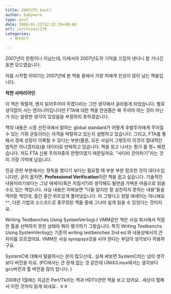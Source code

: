 ```yaml
---
title: 2007년의 best?
author: babyworm
type: post
date: 2008-01-22T12:22:39+00:00
url: /archives/374
categories:
  - 책이야기

---
```

2007년이 한참이나 지났는데, 이제서야 2007년도의 기억을 끄집어 낸다니 참 기나긴 동면 모드였습니다.

  


처음 시작할 이야기는 2007년에 본 책들 중에서 가장 저에게 인상이 많이 남는 책들입니다.

  


**착한 사마리아인**

  


이 책은 뭐랄까, 왠지 읽어주어야 하겠다라는 그런 생각에서 골라들게 되었습니다. 별로 생각없이 사는 엔지니어입니다만 FTA에 대한 책을 한권쯤은 봐 주어야 하는 것이 아닌가 라는 알량한 생각이 있었음을 부정하지 못하겠습니다.

  


책의 내용은 시종 선진국에서 말하는 global standard가 어떻게 후발주자에게 주어질 수 있는 기회 균등이라는 자격을 박탈하고 있는지 설명하고 있습니다. 그리고, FTA를 통해서 경제 성장이 이룩될 수 있다는 부분(물론, 모든 사실이 그렇듯이 이것이 절대적인 법칙은 아니겠지요)을 데이터로 반박하고 있습니다. 책을 읽고 나서는 뭔가 좀 멍~ 해졌습니다. 저도 FTA 신봉 주의자중의 한명이였기 때문일까요. &#8220;사다리 걷어차기&#8221;라는 것이 가장 기억에 남습니다.

전공 관련 부분에서는 정독을 했다기 보다는 필요할 때 부분 부분 참조한 것이 대다수입니다만, 굳이 꼽자면, **Professional Verification**이란 책을 꼽고 싶습니다. 기술적인 내용이라기보다는 그냥 에세이(혹은 지침서?)라 생각해도 될만큼 가벼운 마음으로 읽을 수도 있는 책입니다. 사실 내용은 어찌보면 &#8220;다들 알지만 잘 실천하지 못하는 내용&#8221;들을 적어둔 책인데, 중간 중간 위트있게 풀어냈습니다. 아 그렇다고 정말 에세이는 아니에요 ^^; 다른 기법과 소스코드로 중무장된 책들 중에 그나마 쉽게 읽을 수 있었다는 것이지요.

  


Writing Testbenches Using SystemVerilog나 VMM같은 책은 사실 회사에서 적절한 툴을 선택하지 못한 상태라 뭐라 평가하기 그렇습니다. 특히 Writing Testbenchs Using SystemVerilog는 기존의 writing testbenches 2nd ed.와 내용상에서의 큰 차이를 모르겠어요. VMM은 사실 synopsys것을 사야 한다는 부담이 생각보다 작용하구요.

  


SystemC에 대해서 말씀하시는 분이 많으신데.. 실제 써보면 SystemC라는 넘이 생각보다 버전을 타요. (PC에서는 큰 문제 없는 것 같은데 UNIX/Linux에서는 생각보다 gcc버전과 툴 버전을 많이 탑니다. )  
<!-- Tag links generated by Zoundry Blog Writer. Do not manually edit. http://www.zoundry.com -->

  
2008년 1월에는 지금은 Perl/Tk라는 책과 HDTV관련 책을 보고 있어요.. 세상이 험해서 이런 것까지 읽게 되네요.. ㅎㅎ